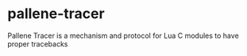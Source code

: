 # pallene-tracer
Pallene Tracer is a mechanism and protocol for Lua C modules to have proper tracebacks
